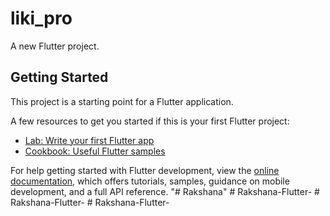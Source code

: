 # liki_pro

A new Flutter project.

## Getting Started

This project is a starting point for a Flutter application.

A few resources to get you started if this is your first Flutter project:

- [Lab: Write your first Flutter app](https://docs.flutter.dev/get-started/codelab)
- [Cookbook: Useful Flutter samples](https://docs.flutter.dev/cookbook)

For help getting started with Flutter development, view the
[online documentation](https://docs.flutter.dev/), which offers tutorials,
samples, guidance on mobile development, and a full API reference.
"# Rakshana" 
#   R a k s h a n a - F l u t t e r -  
 #   R a k s h a n a - F l u t t e r -  
 #   R a k s h a n a - F l u t t e r -  
 